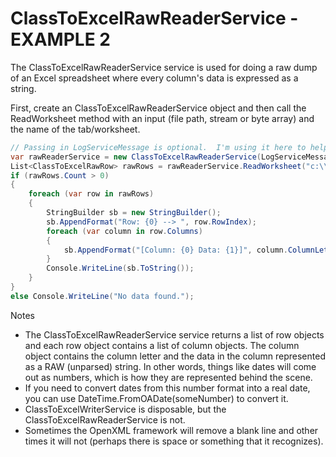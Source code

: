 # ClassToExcelRawReaderService - EXAMPLE 2

The ClassToExcelRawReaderService service is used for doing a raw dump of an Excel spreadsheet where every column's data is expressed as a string.

First, create an ClassToExcelRawReaderService object and then call the ReadWorksheet method with an input (file path, stream or byte array) and the name of the tab/worksheet.

```c#
// Passing in LogServiceMessage is optional.  I'm using it here to help debug any issues while reading a file.
var rawReaderService = new ClassToExcelRawReaderService(LogServiceMessage);
List<ClassToExcelRawRow> rawRows = rawReaderService.ReadWorksheet("c:\\temp\\Example1.xlsx", "People");
if (rawRows.Count > 0)
{
	foreach (var row in rawRows)
	{
		StringBuilder sb = new StringBuilder();
		sb.AppendFormat("Row: {0} --> ", row.RowIndex);
		foreach (var column in row.Columns)
		{
			sb.AppendFormat("[Column: {0} Data: {1}]", column.ColumnLetter, column.Data);
		}
		Console.WriteLine(sb.ToString());
	}
}
else Console.WriteLine("No data found.");
```

Notes
* The ClassToExcelRawReaderService service returns a list of row objects and each row object contains a list of column objects.  The column object contains the column letter and the data in the column represented as a RAW (unparsed) string.  In other words, things like dates will come out as numbers, which is how they are represented behind the scene.  
* If you need to convert dates from this number format into a real date, you can use  DateTime.FromOADate(someNumber) to convert it.
* ClassToExcelWriterService is disposable, but the ClassToExcelRawReaderService is not.
* Sometimes the OpenXML framework will remove a blank line and other times it will not (perhaps there is space or something that it recognizes).

